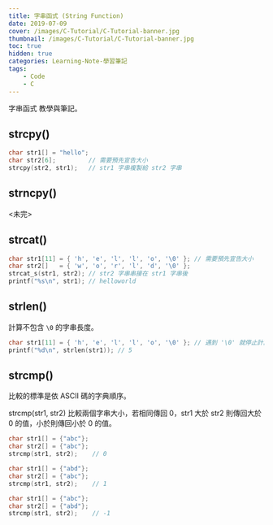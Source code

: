 ```yaml
---
title: 字串函式 (String Function)
date: 2019-07-09
cover: /images/C-Tutorial/C-Tutorial-banner.jpg
thumbnail: /images/C-Tutorial/C-Tutorial-banner.jpg
toc: true
hidden: true
categories: Learning-Note-學習筆記
tags:
    - Code
    - C
---
```


字串函式 教學與筆記。

<!-- more -->

## strcpy()
```cpp
char str1[] = "hello";
char str2[6];         // 需要預先宣告大小
strcpy(str2, str1);   // str1 字串複製給 str2 字串
```

## strncpy()
<未完>

## strcat()
```cpp
char str1[11] = { 'h', 'e', 'l', 'l', 'o', '\0' }; // 需要預先宣告大小
char str2[]   = { 'w', 'o', 'r', 'l', 'd', '\0' };
strcat_s(str1, str2); // str2 字串串接在 str1 字串後
printf("%s\n", str1); // helloworld
```

## strlen()
計算不包含 `\0` 的字串長度。
```cpp
char str1[11] = { 'h', 'e', 'l', 'l', 'o', '\0' }; // 遇到 '\0' 就停止計算
printf("%d\n", strlen(str1)); // 5
```

## strcmp()
比較的標準是依 ASCII 碼的字典順序。

strcmp(str1, str2) 比較兩個字串大小，若相同傳回 0，str1 大於 str2 則傳回大於 0 的值，小於則傳回小於 0 的值。

```cpp
char str1[] = {"abc"};
char str2[] = {"abc"};
strcmp(str1, str2);    // 0
```

```cpp
char str1[] = {"abd"};
char str2[] = {"abc"};
strcmp(str1, str2);    // 1
```

```cpp
char str1[] = {"abc"};
char str2[] = {"abd"};
strcmp(str1, str2);    // -1
```